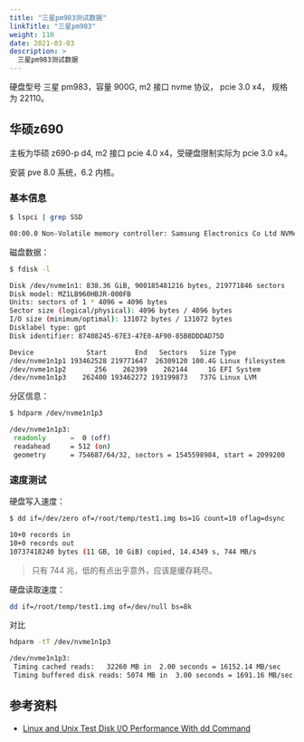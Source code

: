 ```yaml
---
title: "三星pm983测试数据"
linkTitle: "三星pm983"
weight: 110
date: 2021-03-03
description: >
  三星pm983测试数据
---
```


硬盘型号 三星 pm983，容量 900G, m2 接口 nvme 协议， pcie 3.0 x4， 规格为 22110。

## 华硕z690 

主板为华硕 z690-p d4, m2 接口 pcie 4.0 x4，受硬盘限制实际为 pcie 3.0 x4。

安装 pve 8.0 系统，6.2 内核。

### 基本信息

```bash
$ lspci | grep SSD 

08:00.0 Non-Volatile memory controller: Samsung Electronics Co Ltd NVMe SSD Controller SM981/PM981/PM983
```

磁盘数据：

```bash
$ fdisk -l

Disk /dev/nvme1n1: 838.36 GiB, 900185481216 bytes, 219771846 sectors
Disk model: MZ1LB960HBJR-000FB                      
Units: sectors of 1 * 4096 = 4096 bytes
Sector size (logical/physical): 4096 bytes / 4096 bytes
I/O size (minimum/optimal): 131072 bytes / 131072 bytes
Disklabel type: gpt
Disk identifier: 87408245-67E3-47E0-AF90-85B8DDDAD75D

Device             Start       End   Sectors   Size Type
/dev/nvme1n1p1 193462528 219771647  26309120 100.4G Linux filesystem
/dev/nvme1n1p2       256    262399    262144     1G EFI System
/dev/nvme1n1p3    262400 193462272 193199873   737G Linux LVM
```

分区信息：

```bash
$ hdparm /dev/nvme1n1p3

/dev/nvme1n1p3:
 readonly      =  0 (off)
 readahead     = 512 (on)
 geometry      = 754687/64/32, sectors = 1545598984, start = 2099200
```

### 速度测试

 硬盘写入速度：

```bash
$ dd if=/dev/zero of=/root/temp/test1.img bs=1G count=10 oflag=dsync

10+0 records in
10+0 records out
10737418240 bytes (11 GB, 10 GiB) copied, 14.4349 s, 744 MB/s
```

> 只有 744 兆，低的有点出乎意外，应该是缓存耗尽。

 硬盘读取速度：

```bash
dd if=/root/temp/test1.img of=/dev/null bs=8k
```



对比

```bash
hdparm -tT /dev/nvme1n1p3

/dev/nvme1n1p3:
 Timing cached reads:   32260 MB in  2.00 seconds = 16152.14 MB/sec
 Timing buffered disk reads: 5074 MB in  3.00 seconds = 1691.16 MB/sec
```





## 参考资料

- [Linux and Unix Test Disk I/O Performance With dd Command](https://www.cyberciti.biz/faq/howto-linux-unix-test-disk-performance-with-dd-command/)